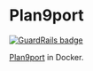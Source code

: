 Plan9port
=========

[![GuardRails badge](https://badges.production.guardrails.io/moul/docker-plan9port.svg)](https://www.guardrails.io)

[Plan9port](http://swtch.com/plan9port/) in Docker.
